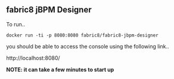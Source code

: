 ## fabric8 jBPM Designer

To run..

`docker run -ti -p 8080:8080 fabric8/fabric8-jbpm-designer`

you should be able to access the console using the following link..

http://localhost:8080/

__NOTE: it can take a few minutes to start up__